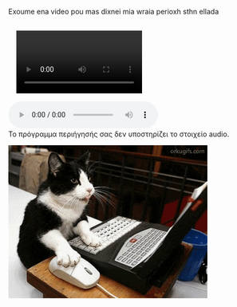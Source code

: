 <!DOCTYPE html>
<head>
    <meta charset="UTF-8">
    <style>
      video{
        width: 50%; 
        height: auto; 
        float: left; 
        padding: 1rem;
      }
      </style>
    <title>Video </title>

</head>

<body>
    <div class="myVideo">
        <p>
           Exoume ena video pou mas dixnei mia wraia perioxh sthn ellada<br>
        </p> 
        <p>
        <video controls>
                <source src="video.wmv" type="video/x-ms-wmv">
                <source src="video.mp4" type="video/mp4">
        </video>
        </p> <br>
        <p>
            <audio controls src="music.mp3" preload="auto" autoplay="true" loop="true"></audio><br>
            Το πρόγραμμα περιήγησής σας δεν υποστηρίζει το στοιχείο audio.
        </p>
        <p>
            <a href="https://www.youtube.com/watch?v=0pF73Uk3fHw"><img src="giphy.gif"></a>
        </p>
    </div>
</body>
